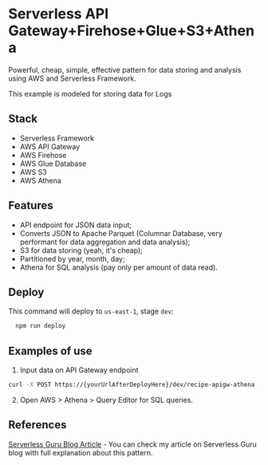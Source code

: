 
# Serverless API Gateway+Firehose+Glue+S3+Athena

Powerful, cheap, simple, effective pattern for data storing and analysis using AWS and Serverless Framework.

This example is modeled for storing data for Logs

## Stack

- Serverless Framework
- AWS API Gateway
- AWS Firehose
- AWS Glue Database
- AWS S3
- AWS Athena

## Features

- API endpoint for JSON data input;
- Converts JSON to Apache Parquet (Columnar Database, very performant for data aggregation and data analysis);
- S3 for data storing (yeah, it's cheap);
- Partitioned by year, month, day;
- Athena for SQL analysis (pay only per amount of data read).

   
## Deploy

This command will deploy to `us-east-1`, stage `dev`:

```bash
  npm run deploy
```

## Examples of use

1. Input data on API Gateway endpoint

```sh
curl -X POST https://{yourUrlAfterDeployHere}/dev/recipe-apigw-athena -H "Content-Type: application/json" -d '{ " source": "financialSystem", "logtype": "error", "timestamp": "1694209417035", "message": "ooops, something went wrong" }'
```

2. Open AWS > Athena > Query Editor for SQL queries.


## References

[Serverless Guru Blog Article](https://www.serverlessguru.com/blog) - You can check my article on Serverless Guru blog with full explanation about this pattern.

